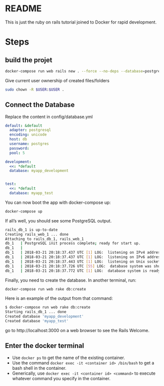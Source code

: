 # README
This is just the ruby on rails tutorial joined to Docker for rapid development.

# Steps
## build the projet

``` bash
docker-compose run web rails new . --force --no-deps --database=postgresql
```

Give current user ownership of created files/folders
```bash
sudo chown -R $USER:$USER .
```

## Connect the Database

Replace the content in config/database.yml

``` yml
default: &default
  adapter: postgresql
  encoding: unicode
  host: db
  username: postgres
  password:
  pool: 5

development:
  <<: *default
  database: myapp_development


test:
  <<: *default
  database: myapp_test

```

You can now boot the app with docker-compose up:

``` bash
docker-compose up
```
If all’s well, you should see some PostgreSQL output.

``` bash
rails_db_1 is up-to-date
Creating rails_web_1 ... done
Attaching to rails_db_1, rails_web_1
db_1   | PostgreSQL init process complete; ready for start up.
db_1   |
db_1   | 2018-03-21 20:18:37.437 UTC [1] LOG:  listening on IPv4 address "0.0.0.0", port 5432
db_1   | 2018-03-21 20:18:37.437 UTC [1] LOG:  listening on IPv6 address "::", port 5432
db_1   | 2018-03-21 20:18:37.443 UTC [1] LOG:  listening on Unix socket "/var/run/postgresql/.s.PGSQL.5432"
db_1   | 2018-03-21 20:18:37.726 UTC [55] LOG:  database system was shut down at 2018-03-21 20:18:37 UTC
db_1   | 2018-03-21 20:18:37.772 UTC [1] LOG:  database system is ready to accept connections
```

Finally, you need to create the database. In another terminal, run:
``` bash
docker-compose run web rake db:create
```
Here is an example of the output from that command:
``` bash
$ docker-compose run web rake db:create
Starting rails_db_1 ... done
Created database 'myapp_development'
Created database 'myapp_test'
```

go to http://localhost:3000 on a web browser to see the Rails Welcome.

## Enter the docker terminal
- Use `docker ps` to get the name of the existing container.
- Use the command `docker exec -it <container id> /bin/bash` to get a bash shell in the container.
- Generically, use `docker exec -it <container id> <command>` to execute whatever command you specify in the container.

